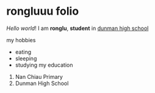 # rongluuu folio

_Hello_ *world*! I am **ronglu**, __student__ in [dunman high school](https://www.dunmanhigh.moe.edu.sg)

my hobbies
* eating
* sleeping
* studying
my education
1. Nan Chiau Primary
2. Dunman High School
